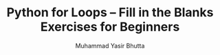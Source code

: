 ---
layout: fill-blanks
title: "Python for Loops – Fill in the Blanks Exercises for Beginners"
description: Practice Python for loops with fill-in-the-blank exercises designed for beginners. Reinforce loop structure, syntax, and logic through interactive and engaging questions.
keywords: Python for loop fill in the blanks, Python loop exercises, beginner Python loops, Python iteration practice, for loop syntax Python, Python fill in the blank coding, Python loop structure, loop logic Python
author: "Muhammad Yasir Bhutta"
toc: toc/python.html
topic: "loops-for"
course: "python"
prev: /python/docs/loops-for/practice-and-progress/true-false-loops-for.html
next: /python/docs/loops-for/practice-and-progress/mcqs-loops-for.html
show_practice_progress: true
show_mini_project: null
show_toc: true
breadcrumb:
  - title: Home
    url: /
  - title: python
    url: /python/
  - title: Control Flow
    url: /python/docs/control-flow/
  - title: loops-for
    url: /python/docs/loops-for/
---